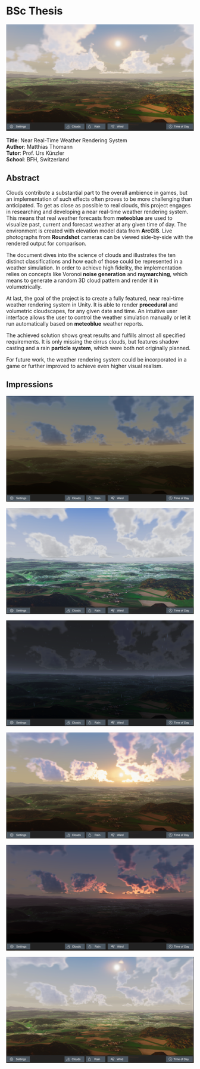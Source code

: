 # BSc Thesis

![Banner Image](/doc/img/anatomy/all2.png)

**Title**: Near Real-Time Weather Rendering System \
**Author**: Matthias Thomann \
**Tutor**: Prof. Urs K&uuml;nzler \
**School**: BFH, Switzerland

## Abstract
Clouds contribute a substantial part to the overall ambience in games, but an implementation of such effects often proves to be more challenging than anticipated.
To get as close as possible to real clouds, this project engages in researching and developing a near real-time weather rendering system.
This means that real weather forecasts from **meteoblue** are used to visualize past, current and forecast weather at any given time of day.
The environment is created with elevation model data from **ArcGIS**. Live photographs from **Roundshot** cameras can be viewed side-by-side with the rendered output for comparison.

The document dives into the science of clouds and illustrates the ten distinct classifications and how each of those could be represented in a weather simulation. 
In order to achieve high fidelity, the implementation relies on concepts like Voronoi **noise generation** and **raymarching**, which means to generate a random 3D cloud pattern and render it in volumetrically.

At last, the goal of the project is to create a fully featured, near real-time weather rendering system in Unity.
It is able to render **procedural** and volumetric cloudscapes, for any given date and time.
An intuitive user interface allows the user to control the weather simulation manually or let it run automatically based on **meteoblue** weather reports.

The achieved solution shows great results and fulfills almost all specified requirements.
It is only missing the cirrus clouds, but features shadow casting and a rain **particle system**, which were both not originally planned.

For future work, the weather rendering system could be incorporated in a game or further improved to achieve even higher visual realism.

## Impressions

![Banner Image](/doc/img/results/wheel1.png)

![Banner Image](/doc/img/results/wheel2.png)

![Banner Image](/doc/img/results/wheel3.png)

![Banner Image](/doc/img/results/wheel4.png)

![Banner Image](/doc/img/results/wheel5.png)

![Banner Image](/doc/img/results/wheel6.png)
